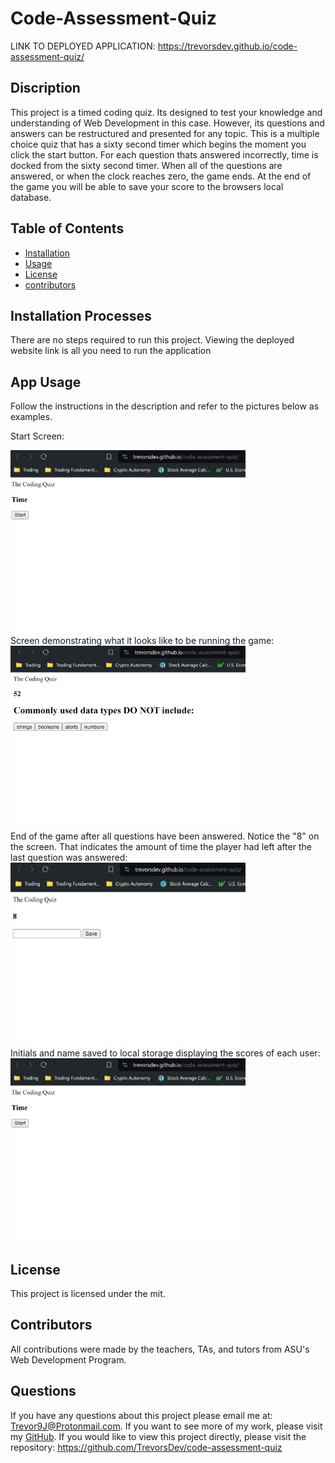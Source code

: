 # Code-Assessment-Quiz

LINK TO DEPLOYED APPLICATION: https://trevorsdev.github.io/code-assessment-quiz/

## Discription
This project is a timed coding quiz. Its designed to test your knowledge and understanding of Web Development in this case. However, its questions and answers can be restructured and presented for any topic. This is a multiple choice quiz that has a sixty second timer which begins the moment you click the start button. For each question thats answered incorrectly, time is docked from the sixty second timer. When all of the questions are answered, or when the clock reaches zero, the game ends. At the end of the game you will be able to save your score to the browsers local database.

## Table of Contents

- [Installation](#installation-processes)
- [Usage](#app-usage)
- [License](#license)
- [contributors](#contributors)

## Installation Processes
There are no steps required to run this project. Viewing the deployed website link is all you need to run the application

## App Usage
Follow the instructions in the description and refer to the pictures below as examples.

Start Screen:

<img src="./assets/img/codingQuiz1.png" alt="Description of Image" width="376" height="293">

<br>
Screen demonstrating what it looks like to be running the game:

<img src="./assets/img/codingQuiz2.png" alt="Description of Image" width="376" height="293">

<br>
End of the game after all questions have been answered. Notice the "8" on the screen. That indicates the amount of time the player had left after the last question was answered:

<img src="./assets/img/codingQuiz3.png" alt="Description of Image" width="376" height="293">

<br>
Initials and name saved to local storage displaying the scores of each user:

<img src="./assets/img/codingQuiz1.png" alt="Description of Image" width="376" height="293">

## License
This project is licensed under the mit.

## Contributors
All contributions were made by the teachers, TAs, and tutors from ASU's Web Development Program.

## Questions
If you have any questions about this project please email me at: Trevor9J@Protonmail.com. If you want to see more of my work, please visit my [GitHub](https://github.com/TrevorsDev). If you would like to view this project directly, please visit the repository: https://github.com/TrevorsDev/code-assessment-quiz
